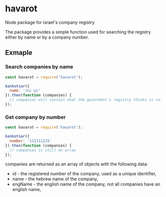 # havarot
Node package for israel's company registry

The package provides a simple function used for searching the registry either by name or by a company number.

## Exmaple

### Search companies by name

```js
const havarot = require('havarot');

bankotsar({
  name: 'שם עסק'
}).then(function (companies) {
  // companies will contain what the goverment's registry thinks is relevant to your search
});
```

### Get company by number

```js
const havarot = require('havarot');

bankotsar({
  number: '111111215'
}).then(function (companies) {
  // companies is still an array
});
```

companies are returned as an array of objects with the following data:
* id - the registered number of the company, used as a unique identifier,
* name - the hebrew name of the company,
* engName - the english name of the company, not all companies have an english name,